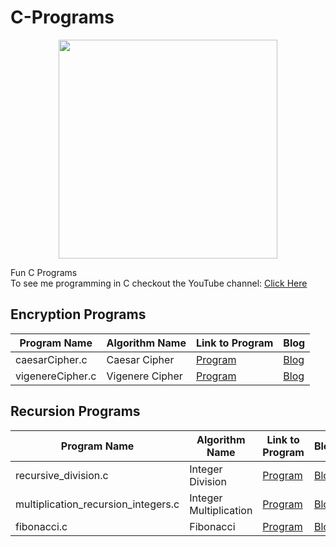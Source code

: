 C-Programs
==========
<p align="center">
  <img src="https://encrypted-tbn3.gstatic.com/images?q=tbn:ANd9GcTE9OJQv6zC8LkDg3vRmhZ6L8c7kFqHIvxJ-lci99wjfD1koZVu" width="350"/>
</p>
Fun C Programs <br>
To see me programming in C checkout the YouTube channel: <a target="_blank" href="https://www.youtube.com/channel/UCbmb5IoBtHZTpYZCDBOC1CA">Click Here</a>

## Encryption Programs
Program Name | Algorithm Name| Link to Program | Blog
--- | --- | --- | ---
caesarCipher.c |  Caesar Cipher |  [Program](https://github.com/randerson112358/C-Programs/blob/master/caesar.c) | [Blog](https://medium.com/@randerson112358/recurrence-relation-475d4a4eaed1")
vigenereCipher.c | Vigenere Cipher |  [Program](https://github.com/randerson112358/C-Programs/blob/master/vigenere.c) | [Blog](https://medium.com/@randerson112358/recurrence-relation-475d4a4eaed1)

## Recursion Programs
Program Name | Algorithm Name| Link to Program | Blog
--- | --- | --- | ---
recursive_division.c |  Integer Division |  [Program](https://github.com/randerson112358/C-Programs/blob/master/recursive_division.c) | [Blog](https://medium.com/@randerson112358/recurrence-relation-475d4a4eaed1")
multiplication_recursion_integers.c | Integer Multiplication |  [Program](https://github.com/randerson112358/C-Programs/blob/master/multiplication_recursion_integers.c) | [Blog](https://medium.com/@randerson112358/recurrence-relation-475d4a4eaed1)
fibonacci.c | Fibonacci |  [Program](https://github.com/randerson112358/C-Programs/blob/master/fibonacci.c) | [Blog](https://medium.com/@randerson112358/recurrence-relation-475d4a4eaed1)
